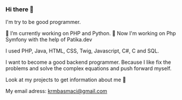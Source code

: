 ### Hi there 👋

I'm try to be good programmer.

🔭 I’m currently working on PHP and Python.
🌱 Now I'm working on Php Symfony with the help of Patika.dev

I used PHP, Java, HTML, CSS, Twig, Javascript, C#, C and SQL.

I want to become a good backend programmer. Because I like fix the problems and solve the complex equations and push forward myself.


Look at my projects to get information about me 🙂

My email adress: krmbasmaci@gmail.com
<!--
**winhemfuture/winhemfuture** is a ✨ _special_ ✨ repository because its `README.md` (this file) appears on your GitHub profile.

Here are some ideas to get you started:

- 🔭 I’m currently working on PHP and Python
- 🌱 I’m currently learning ...
- 👯 I’m looking to collaborate on ...
- 🤔 I’m looking for help with ...
- 💬 Ask me about ...
- 📫 How to reach me: ...
- 😄 Pronouns: ...
- ⚡ Fun fact: ...
-->
